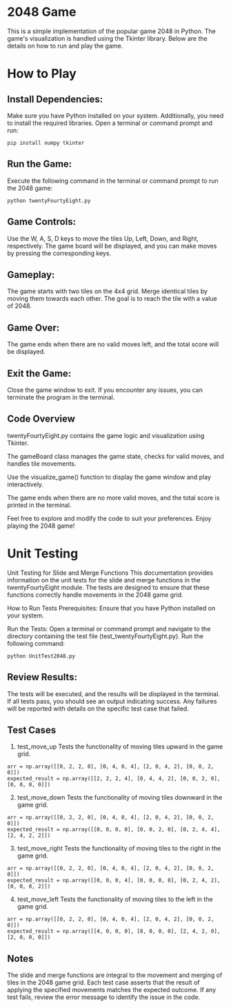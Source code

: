 
# 2048 Game
This is a simple implementation of the popular game 2048 in Python. The game's visualization is handled using the Tkinter library. Below are the details on how to run and play the game.

# How to Play
## Install Dependencies:
Make sure you have Python installed on your system. Additionally, you need to install the required libraries. Open a terminal or command prompt and run:

```
pip install numpy tkinter
```
## Run the Game:
Execute the following command in the terminal or command prompt to run the 2048 game:

```
python twentyFourtyEight.py
```

## Game Controls:

Use the W, A, S, D keys to move the tiles Up, Left, Down, and Right, respectively.
The game board will be displayed, and you can make moves by pressing the corresponding keys.

## Gameplay:

The game starts with two tiles on the 4x4 grid.
Merge identical tiles by moving them towards each other.
The goal is to reach the tile with a value of 2048.

## Game Over:

The game ends when there are no valid moves left, and the total score will be displayed.

## Exit the Game:

Close the game window to exit. If you encounter any issues, you can terminate the program in the terminal.

## Code Overview

twentyFourtyEight.py contains the game logic and visualization using Tkinter.

The gameBoard class manages the game state, checks for valid moves, and handles tile movements.

Use the visualize_game() function to display the game window and play interactively.

The game ends when there are no more valid moves, and the total score is printed in the terminal.

Feel free to explore and modify the code to suit your preferences. Enjoy playing the 2048 game!


# Unit Testing

Unit Testing for Slide and Merge Functions
This documentation provides information on the unit tests for the slide and merge functions in the twentyFourtyEight module. The tests are designed to ensure that these functions correctly handle movements in the 2048 game grid.

How to Run Tests
Prerequisites:
Ensure that you have Python installed on your system.

Run the Tests:
Open a terminal or command prompt and navigate to the directory containing the test file (test_twentyFourtyEight.py). Run the following command:

```
python UnitTest2048.py
```
## Review Results:
The tests will be executed, and the results will be displayed in the terminal. If all tests pass, you should see an output indicating success. Any failures will be reported with details on the specific test case that failed.

## Test Cases
1. test_move_up
Tests the functionality of moving tiles upward in the game grid.

```
arr = np.array([[0, 2, 2, 0], [0, 4, 0, 4], [2, 0, 4, 2], [0, 0, 2, 0]])
expected_result = np.array([[2, 2, 2, 4], [0, 4, 4, 2], [0, 0, 2, 0], [0, 0, 0, 0]])
```
2. test_move_down
Tests the functionality of moving tiles downward in the game grid.

```
arr = np.array([[0, 2, 2, 0], [0, 4, 0, 4], [2, 0, 4, 2], [0, 0, 2, 0]])
expected_result = np.array([[0, 0, 0, 0], [0, 0, 2, 0], [0, 2, 4, 4], [2, 4, 2, 2]])
```
3. test_move_right
Tests the functionality of moving tiles to the right in the game grid.

```
arr = np.array([[0, 2, 2, 0], [0, 4, 0, 4], [2, 0, 4, 2], [0, 0, 2, 0]])
expected_result = np.array([[0, 0, 0, 4], [0, 0, 0, 8], [0, 2, 4, 2], [0, 0, 0, 2]])
```
4. test_move_left
Tests the functionality of moving tiles to the left in the game grid.

```
arr = np.array([[0, 2, 2, 0], [0, 4, 0, 4], [2, 0, 4, 2], [0, 0, 2, 0]])
expected_result = np.array([[4, 0, 0, 0], [8, 0, 0, 0], [2, 4, 2, 0], [2, 0, 0, 0]])
```
## Notes
The slide and merge functions are integral to the movement and merging of tiles in the 2048 game grid.
Each test case asserts that the result of applying the specified movements matches the expected outcome.
If any test fails, review the error message to identify the issue in the code.
